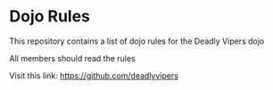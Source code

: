 Dojo Rules
==========

This repository contains a list of dojo rules for the Deadly Vipers dojo

All members should read the rules

Visit this link: https://github.com/deadlyvipers
